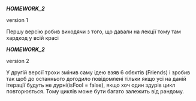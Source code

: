 ***HOMEWORK_2***

version 1

Першу версію робив виходячи з того, що давали на лекції
тому там хардкод у всій красі

***HOMEWORK_2***

version 2

У другій версії трохи змінив саму ідею взяв 6 обєктів (Friends)
і зробив так щоб до останнього догодило повідомлені тільки якщо 
усі на даній ітерації будуть не дурні(isFool = false), якщо хоч один 
здурів цикл повторюється. Тому циклів може бути багато залежить від рандому.
